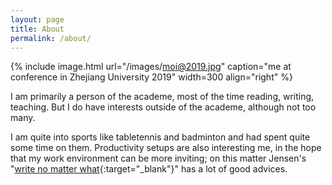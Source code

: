 ```yaml
---
layout: page
title: About
permalink: /about/
---
```


{% include image.html url="/images/moi@2019.jpg" caption="me at conference in Zhejiang University 2019" width=300 align="right" %}

I am primarily a person of the academe, most of the time reading, writing, teaching. But I do have interests outside of the academe, although not too many. 


I am quite into sports like tabletennis and badminton and had spent quite some time on them. Productivity setups are also interesting me, in the hope that my work environment can be more inviting; on this matter Jensen's "[write no matter what](https://www.amazon.com/Write-Matter-What-Academics-Publishing/dp/022646170X){:target="_blank"}" has a lot of good advices.